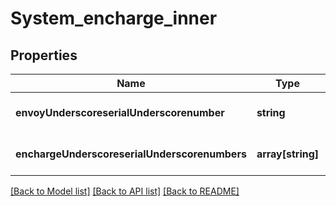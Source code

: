 # System_encharge_inner

## Properties
Name | Type | Description | Notes
------------ | ------------- | ------------- | -------------
**envoyUnderscoreserialUnderscorenumber** | **string** |  | [optional] [default to null]
**enchargeUnderscoreserialUnderscorenumbers** | **array[string]** |  | [optional] [default to null]

[[Back to Model list]](../README.md#documentation-for-models) [[Back to API list]](../README.md#documentation-for-api-endpoints) [[Back to README]](../README.md)


